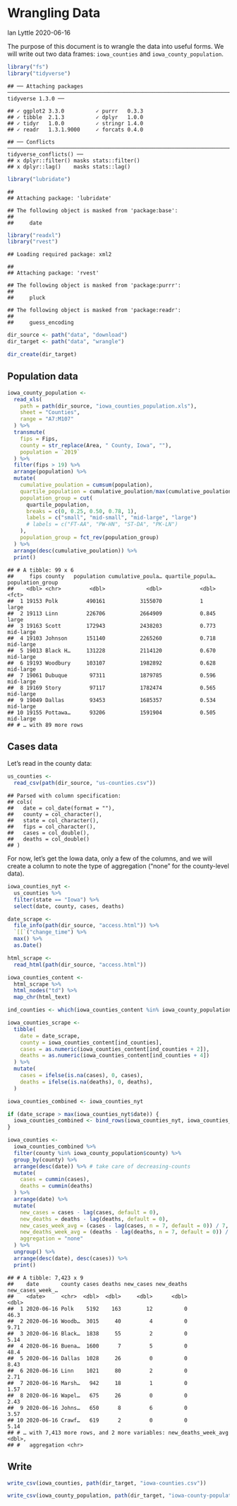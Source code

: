 Wrangling Data
================
Ian Lyttle
2020-06-16

The purpose of this document is to wrangle the data into useful forms.
We will write out two data frames: `iowa_counties` and
`iowa_county_population`.

``` r
library("fs")
library("tidyverse")
```

    ## ── Attaching packages ─────────────────────────────────────────────────────────────────────── tidyverse 1.3.0 ──

    ## ✓ ggplot2 3.3.0          ✓ purrr   0.3.3     
    ## ✓ tibble  2.1.3          ✓ dplyr   1.0.0     
    ## ✓ tidyr   1.0.0          ✓ stringr 1.4.0     
    ## ✓ readr   1.3.1.9000     ✓ forcats 0.4.0

    ## ── Conflicts ────────────────────────────────────────────────────────────────────────── tidyverse_conflicts() ──
    ## x dplyr::filter() masks stats::filter()
    ## x dplyr::lag()    masks stats::lag()

``` r
library("lubridate")
```

    ## 
    ## Attaching package: 'lubridate'

    ## The following object is masked from 'package:base':
    ## 
    ##     date

``` r
library("readxl")
library("rvest")
```

    ## Loading required package: xml2

    ## 
    ## Attaching package: 'rvest'

    ## The following object is masked from 'package:purrr':
    ## 
    ##     pluck

    ## The following object is masked from 'package:readr':
    ## 
    ##     guess_encoding

``` r
dir_source <- path("data", "download")
dir_target <- path("data", "wrangle")

dir_create(dir_target)
```

## Population data

``` r
iowa_county_population <-
  read_xls(
    path = path(dir_source, "iowa_counties_population.xls"), 
    sheet = "Counties", 
    range = "A7:M107"
  ) %>%
  transmute(
    fips = Fips,
    county = str_replace(Area, " County, Iowa", ""),
    population = `2019`
  ) %>%
  filter(fips > 19) %>%
  arrange(population) %>%
  mutate(
    cumulative_poulation = cumsum(population),
    quartile_population = cumulative_poulation/max(cumulative_poulation),
    population_group = cut(
      quartile_population, 
      breaks = c(0, 0.25, 0.50, 0.78, 1),
      labels = c("small", "mid-small", "mid-large", "large")
      # labels = c("FT-AA", "PW-HN", "ST-DA", "PK-LN")
    ),
    population_group = fct_rev(population_group)
  ) %>%
  arrange(desc(cumulative_poulation)) %>%
  print()
```

    ## # A tibble: 99 x 6
    ##     fips county   population cumulative_poula… quartile_popula… population_group
    ##    <dbl> <chr>         <dbl>             <dbl>            <dbl> <fct>           
    ##  1 19153 Polk         490161           3155070            1     large           
    ##  2 19113 Linn         226706           2664909            0.845 large           
    ##  3 19163 Scott        172943           2438203            0.773 mid-large       
    ##  4 19103 Johnson      151140           2265260            0.718 mid-large       
    ##  5 19013 Black H…     131228           2114120            0.670 mid-large       
    ##  6 19193 Woodbury     103107           1982892            0.628 mid-large       
    ##  7 19061 Dubuque       97311           1879785            0.596 mid-large       
    ##  8 19169 Story         97117           1782474            0.565 mid-large       
    ##  9 19049 Dallas        93453           1685357            0.534 mid-large       
    ## 10 19155 Pottawa…      93206           1591904            0.505 mid-large       
    ## # … with 89 more rows

## Cases data

Let’s read in the county data:

``` r
us_counties <- 
  read_csv(path(dir_source, "us-counties.csv"))
```

    ## Parsed with column specification:
    ## cols(
    ##   date = col_date(format = ""),
    ##   county = col_character(),
    ##   state = col_character(),
    ##   fips = col_character(),
    ##   cases = col_double(),
    ##   deaths = col_double()
    ## )

For now, let’s get the Iowa data, only a few of the columns, and we will
create a column to note the type of aggregation (“none” for the
county-level data).

``` r
iowa_counties_nyt <-
  us_counties %>%
  filter(state == "Iowa") %>%
  select(date, county, cases, deaths) 
```

``` r
date_scrape <- 
  file_info(path(dir_source, "access.html")) %>%
  `[[`("change_time") %>% 
  max() %>%
  as.Date()

html_scrape <- 
  read_html(path(dir_source, "access.html")) 

iowa_counties_content <-
  html_scrape %>%
  html_nodes("td") %>%
  map_chr(html_text)

ind_counties <- which(iowa_counties_content %in% iowa_county_population$county)

iowa_counties_scrape <- 
  tibble(
    date = date_scrape,
    county = iowa_counties_content[ind_counties],
    cases = as.numeric(iowa_counties_content[ind_counties + 2]),
    deaths = as.numeric(iowa_counties_content[ind_counties + 4])
  ) %>%
  mutate(
    cases = ifelse(is.na(cases), 0, cases),
    deaths = ifelse(is.na(deaths), 0, deaths),
  )
```

``` r
iowa_counties_combined <- iowa_counties_nyt

if (date_scrape > max(iowa_counties_nyt$date)) {
  iowa_counties_combined <- bind_rows(iowa_counties_nyt, iowa_counties_scrape)
}
```

``` r
iowa_counties <- 
  iowa_counties_combined %>%
  filter(county %in% iowa_county_population$county) %>%
  group_by(county) %>%
  arrange(desc(date)) %>% # take care of decreasing-counts
  mutate(
    cases = cummin(cases),   
    deaths = cummin(deaths) 
  ) %>%
  arrange(date) %>%
  mutate(
    new_cases = cases - lag(cases, default = 0),
    new_deaths = deaths - lag(deaths, default = 0),
    new_cases_week_avg = (cases - lag(cases, n = 7, default = 0)) / 7,
    new_deaths_week_avg = (deaths - lag(deaths, n = 7, default = 0)) / 7,
    aggregation = "none"
  ) %>%
  ungroup() %>%
  arrange(desc(date), desc(cases)) %>%
  print()
```

    ## # A tibble: 7,423 x 9
    ##    date       county cases deaths new_cases new_deaths new_cases_week_…
    ##    <date>     <chr>  <dbl>  <dbl>     <dbl>      <dbl>            <dbl>
    ##  1 2020-06-16 Polk    5192    163        12          0            46.3 
    ##  2 2020-06-16 Woodb…  3015     40         4          0             9.71
    ##  3 2020-06-16 Black…  1838     55         2          0             5.14
    ##  4 2020-06-16 Buena…  1600      7         5          0            48.4 
    ##  5 2020-06-16 Dallas  1028     26         0          0             8.43
    ##  6 2020-06-16 Linn    1021     80         2          0             2.71
    ##  7 2020-06-16 Marsh…   942     18         1          0             1.57
    ##  8 2020-06-16 Wapel…   675     26         0          0             2.43
    ##  9 2020-06-16 Johns…   650      8         6          0             3.57
    ## 10 2020-06-16 Crawf…   619      2         0          0             5.14
    ## # … with 7,413 more rows, and 2 more variables: new_deaths_week_avg <dbl>,
    ## #   aggregation <chr>

## Write

``` r
write_csv(iowa_counties, path(dir_target, "iowa-counties.csv"))
```

``` r
write_csv(iowa_county_population, path(dir_target, "iowa-county-population.csv"))
```
